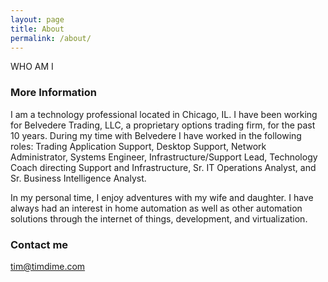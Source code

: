 ```yaml
---
layout: page
title: About
permalink: /about/
---
```


WHO AM I

### More Information

I am a technology professional located in Chicago, IL.  I have been working for Belvedere Trading, LLC, a proprietary options trading firm, for the past 10 years.  During my time with Belvedere I have worked in the following roles:  Trading Application Support, Desktop Support, Network Administrator, Systems Engineer, Infrastructure/Support Lead, Technology Coach directing Support and Infrastructure, Sr. IT Operations Analyst, and Sr. Business Intelligence Analyst.
 
In my personal time, I enjoy adventures with my wife and daughter.  I have always had an interest in home automation as well as other automation solutions through the internet of things, development, and virtualization. 

### Contact me

[tim@timdime.com](mailto:tim@timdime.com)
